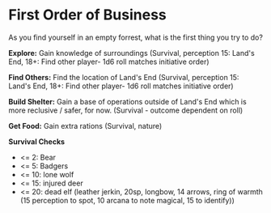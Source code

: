 # First Order of Business
As you find yourself in an empty forrest, what is the first thing you try to do?

**Explore:** Gain knowledge of surroundings (Survival, perception 15: Land's End, 18+: Find other player- 1d6 roll matches initiative order)

**Find Others:** Find the location of Land's End (Survival, perception 15: Land's End, 18+: Find other player- 1d6 roll matches initiative order)

**Build Shelter:** Gain a base of operations outside of Land's End which is more reclusive / safer, for now. (Survival - outcome dependent on roll)

**Get Food:** Gain extra rations (Survival, nature)

**Survival Checks**

* <= 2: Bear
* <= 5: Badgers
* <= 10: lone wolf
* <= 15: injured deer
* <= 20: dead elf (leather jerkin, 20sp, longbow, 14 arrows, ring of warmth (15 perception to spot, 10 arcana to note magical, 15 to identify))


